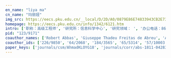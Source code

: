 ```yaml
---
en_name: "liya ma"
cn_name: "玛丽娅"
img_src: https://eecs.pku.edu.cn/__local/D/2D/A0/0879E86E74833943CB2E732967E_9A3C38CC_BD6.vsb?e=.jpg
homepage: https://eecs.pku.edu.cn/info/1342/6121.htm
intro: ['职称：高级工程师', '研究所：信息科学中心', '研究领域： ', '办公电话：86-10-62759368', '电子邮件：maria@cis.pku.edu.cn', '个人主页： ']
pid: "123/9171"
coauthor_names: ['Robert Abbas', 'Giuseppe Thadeu Freitas de Abreu', 'Ahmed Bux Abro', 'Ijaz Ahmad', 'Ijaz Ahmed', 'Kimmo Ahokas', 'Hasan Anil Akyildiz', 'Antti Anttonen', 'Thomas Bauschert', 'Jonathan Bechtold', 'László Bokor', 'An Bracken', 'An Braeken', 'Timo Bräysy', 'Stefano Caputo', 'Jagmohan Chauhan', 'Jinyong Chen', 'Julia Chirkova', 'José Costa-Requena', 'Mahesh Dananjaya', 'Aaron Yi Ding', 'Marcus Eckert', 'Parinya Ekparinya', 'Zoltán Faigl', 'Vicent Ferrer Guasch', 'Gürkan Gür', 'Andrei V. Gurtov', 'Cornelia Györödi', 'Harald Haas', 'Erkki Harjula', 'Jingsha He', 'Artur Hecker', 'Tharaka Hewa', 'Yining Hu', 'Ta Thi Kim Hue', 'Jyrki Huusko', 'Johirul Islam', 'Dushantha N. K. Jayakody', 'Sara Jayousi', 'Carlos Jimenez', 'Guillaume Jourjon', 'Anca Jurcut', 'Hammad Kabir', 'Anshuman Kalla', 'Aapo Kalliola', 'Salil S. Kanhere', 'Raimo Kantola', 'Pekka Karhula', 'Rabia Khan', 'Dmitry G. Korzun', 'Timo Koskela', 'Pardeep Kumar', 'Tanesh Kumar', 'Teemu Leppänen', 'Fei Liu', 'Sakari Luukkainen', 'Ahsan Manzoor', 'Alessio Martinelli', 'Marja Matinmikko', 'Yoan Miché', 'Raaj Anand Mishra', 'Ivan Morales', 'Lorenzo Mucchi', 'John Murphy', 'Suneth Namal', 'Tri Hong Nguyen', 'Edgardo Montes de Oca', 'Jude Okwuibe', 'Ian Oppermann', 'Berna Özbek', 'Basak Ozan Ozparlak', 'Erdal Panayirci', 'Juha Partala', 'Vesa Pentikinen', 'Oscar Lopez Perez', 'Pawani Porambage', 'Gopika Premsankar', 'Archana Rajakaruna', 'Vidhya Ramani', 'Pasika Ranaweera', 'Juha Röning', 'Jukka Salo', 'Jesus Llorente Santos', 'Ece Saygun', 'Aruna Seneviratne', 'Suranga Seneviratne', 'Shahriar Shahabuddin', 'Nimer Amol Singh', 'Yushan Siriwardhana', 'Simone Soderi', 'Juha-Pekka Soininen', 'Razvan-Andrei Stoica', 'Tarik Taleb', 'Kanchana Thilakarathna', 'Aydin Ulas', 'Mikel Uriarte', 'Asier Valtierra', 'Jaspreet Singh Walia', 'Zheng Yan 0002', 'Mika Ylianttila']
coauthor_ids: ['226/9850', '64/2068', '184/3565', '65/5314', '57/10003', '166/9404', '158/1660', '16/5354', '76/5521', '263/7348', '85/7742', '236/3076', '10/3184', '75/4758', '203/1212', '79/11198', '164/1921', '157/7896', '24/5197', '203/0112', '127/2803', '130/1804', '209/2300', '31/5688', '160/5794', '96/6018', '04/6586', '41/5035', '12/2168', '18/4722', '21/6810', '36/640', '263/7302', '117/0453', '140/1967', '68/4711', '248/5424', '132/7952', '91/8334', '58/10416', '51/2666', '15/2870', '160/2196', '139/1026', '151/9526', '42/840', '87/6119', '148/6305', '57/6588', '09/9959', '01/6155', '85/5210', '144/7177', '59/9531', '64/1350', '11/487', '185/5122', '162/7968', '54/8786', '73/2366', '261/7522', '214/0402', '09/4100', '87/4649', '119/9216', '249/7537', '46/6203', '168/0523', '26/1538', '20/2775', '263/7255', '17/664', '27/5727', '214/0354', '166/9463', '140/8377', '166/9448', '230/3822', '229/9011', '255/2990', 'r/JuhaRoning', '229/3208', '137/0041', '157/7984', '55/6028', '126/2555', '138/0013', '261/7808', '230/3868', '143/0896', '12/2318', '174/7562', '09/3053', '92/10700', '64/7266', '130/2309', '174/2704', '212/6639', '43/180-2', '34/76']
paper_keys: ['journals/csm/AhmadKLOYG18', 'journals/corr/abs-1811-04283', 'journals/corr/abs-1810-00827', 'journals/access/HarjulaKILMLCKA19', 'journals/scn/LiyanageKYG16', 'journals/access/BraekenLKM19', 'journals/cn/LiyanageBJYG17', 'journals/corr/abs-1810-04699', 'journals/tjs/BraekenKLH18', 'journals/access/LiyanageYG15', 'journals/corr/abs-1811-04299', 'journals/bjmc/GurtovLK16', 'journals/wpc/BraekenLJ19', 'journals/comsur/KhanKJL20', 'journals/ieeesp/LiyanageAYG16', 'journals/corr/abs-2004-11665', 'journals/corr/abs-1801-10295', 'journals/scn/LiyanageG14', 'journals/access/HuMELTJS19', 'journals/computer/KumarPALHY18', 'journals/comsur/PorambageOLYT18', 'journals/tele/AhmadKLYKBAPSH18', 'journals/wpc/NamalLG13', 'journals/access/LiyanageAOYKSKP17', 'journals/corr/abs-1805-06695', 'journals/corr/abs-1811-02276']
---
```

